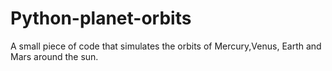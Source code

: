 # Python-planet-orbits
A small piece of code that simulates the orbits of Mercury,Venus, Earth and Mars around the sun.
